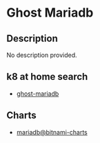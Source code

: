 # Ghost Mariadb

## Description

No description provided.

## k8 at home search

- [ghost-mariadb](https://nanne.dev/k8s-at-home-search/#/ghost-mariadb)

## Charts

- [mariadb@bitnami-charts](https://charts.bitnami.com/bitnami/)

